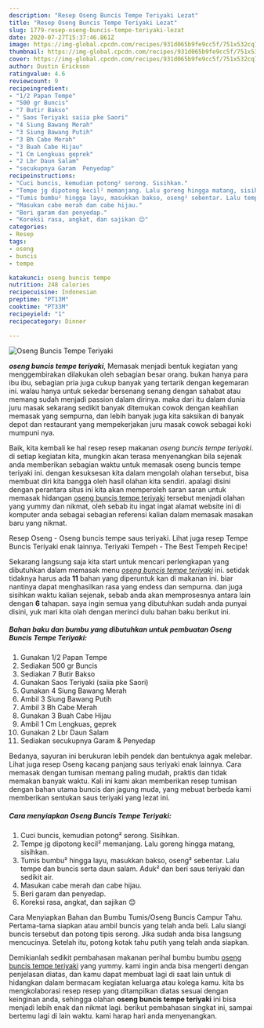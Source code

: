 ```yaml
---
description: "Resep Oseng Buncis Tempe Teriyaki Lezat"
title: "Resep Oseng Buncis Tempe Teriyaki Lezat"
slug: 1779-resep-oseng-buncis-tempe-teriyaki-lezat
date: 2020-07-27T15:37:46.861Z
image: https://img-global.cpcdn.com/recipes/931d065b9fe9cc5f/751x532cq70/oseng-buncis-tempe-teriyaki-foto-resep-utama.jpg
thumbnail: https://img-global.cpcdn.com/recipes/931d065b9fe9cc5f/751x532cq70/oseng-buncis-tempe-teriyaki-foto-resep-utama.jpg
cover: https://img-global.cpcdn.com/recipes/931d065b9fe9cc5f/751x532cq70/oseng-buncis-tempe-teriyaki-foto-resep-utama.jpg
author: Dustin Erickson
ratingvalue: 4.6
reviewcount: 9
recipeingredient:
- "1/2 Papan Tempe"
- "500 gr Buncis"
- "7 Butir Bakso"
- " Saos Teriyaki saiia pke Saori"
- "4 Siung Bawang Merah"
- "3 Siung Bawang Putih"
- "3 Bh Cabe Merah"
- "3 Buah Cabe Hijau"
- "1 Cm Lengkuas geprek"
- "2 Lbr Daun Salam"
- "secukupnya Garam  Penyedap"
recipeinstructions:
- "Cuci buncis, kemudian potong² serong. Sisihkan."
- "Tempe jg dipotong kecil² memanjang. Lalu goreng hingga matang, sisihkan."
- "Tumis bumbu² hingga layu, masukkan bakso, oseng² sebentar. Lalu tempe dan buncis serta daun salam. Aduk² dan beri saus teriyaki dan sedikit air."
- "Masukan cabe merah dan cabe hijau."
- "Beri garam dan penyedap."
- "Koreksi rasa, angkat, dan sajikan 😊"
categories:
- Resep
tags:
- oseng
- buncis
- tempe

katakunci: oseng buncis tempe 
nutrition: 248 calories
recipecuisine: Indonesian
preptime: "PT13M"
cooktime: "PT33M"
recipeyield: "1"
recipecategory: Dinner

---
```



![Oseng Buncis Tempe Teriyaki](https://img-global.cpcdn.com/recipes/931d065b9fe9cc5f/751x532cq70/oseng-buncis-tempe-teriyaki-foto-resep-utama.jpg)

<b><i>oseng buncis tempe teriyaki</i></b>, Memasak menjadi bentuk kegiatan yang menggembirakan dilakukan oleh sebagian besar orang. bukan hanya para ibu ibu, sebagian pria juga cukup banyak yang tertarik dengan kegemaran ini. walau hanya untuk sekedar bersenang senang dengan sahabat atau memang sudah menjadi passion dalam dirinya. maka dari itu dalam dunia juru masak sekarang sedikit banyak ditemukan cowok dengan keahlian memasak yang sempurna, dan lebih banyak juga kita saksikan di banyak depot dan restaurant yang mempekerjakan juru masak cowok sebagai koki mumpuni nya.

Baik, kita kembali ke hal resep resep makanan <i>oseng buncis tempe teriyaki</i>. di setiap kegiatan kita, mungkin akan terasa menyenangkan bila sejenak anda memberikan sebagian waktu untuk memasak oseng buncis tempe teriyaki ini. dengan kesuksesan kita dalam mengolah olahan tersebut, bisa membuat diri kita bangga oleh hasil olahan kita sendiri. apalagi disini dengan perantara situs ini kita akan memperoleh saran saran untuk memasak hidangan <u>oseng buncis tempe teriyaki</u> tersebut menjadi olahan yang yummy dan nikmat, oleh sebab itu ingat ingat alamat website ini di komputer anda sebagai sebagian referensi kalian dalam memasak masakan baru yang nikmat.

Resep Oseng - Oseng buncis tempe saus teriyaki. Lihat juga resep Tempe Buncis Teriyaki enak lainnya. Teriyaki Tempeh - The Best Tempeh Recipe!


Sekarang langsung saja kita start untuk mencari perlengkapan yang dibutuhkan dalam memasak menu <u><i>oseng buncis tempe teriyaki</i></u> ini. setidak tidaknya harus ada <b>11</b> bahan yang diperuntuk kan di makanan ini. biar nantinya dapat menghasilkan rasa yang endess dan sempurna. dan juga sisihkan waktu kalian sejenak, sebab anda akan memprosesnya antara lain dengan <b>6</b> tahapan. saya ingin semua yang dibutuhkan sudah anda punyai disini, yuk mari kita olah dengan merinci dulu bahan baku berikut ini.

<!--inarticleads1-->

##### Bahan baku dan bumbu yang dibutuhkan untuk pembuatan Oseng Buncis Tempe Teriyaki:

1. Gunakan 1/2 Papan Tempe
1. Sediakan 500 gr Buncis
1. Sediakan 7 Butir Bakso
1. Gunakan  Saos Teriyaki (saiia pke Saori)
1. Gunakan 4 Siung Bawang Merah
1. Ambil 3 Siung Bawang Putih
1. Ambil 3 Bh Cabe Merah
1. Gunakan 3 Buah Cabe Hijau
1. Ambil 1 Cm Lengkuas, geprek
1. Gunakan 2 Lbr Daun Salam
1. Sediakan secukupnya Garam &amp; Penyedap


Bedanya, sayuran ini berukuran lebih pendek dan bentuknya agak melebar. Lihat juga resep Oseng kacang panjang saus teriyaki enak lainnya. Cara memasak dengan tumisan memang paling mudah, praktis dan tidak memakan banyak waktu. Kali ini kami akan memberikan resep tumisan dengan bahan utama buncis dan jagung muda, yang mebuat berbeda kami memberikan sentukan saus teriyaki yang lezat ini. 

<!--inarticleads2-->

##### Cara menyiapkan Oseng Buncis Tempe Teriyaki:

1. Cuci buncis, kemudian potong² serong. Sisihkan.
1. Tempe jg dipotong kecil² memanjang. Lalu goreng hingga matang, sisihkan.
1. Tumis bumbu² hingga layu, masukkan bakso, oseng² sebentar. Lalu tempe dan buncis serta daun salam. Aduk² dan beri saus teriyaki dan sedikit air.
1. Masukan cabe merah dan cabe hijau.
1. Beri garam dan penyedap.
1. Koreksi rasa, angkat, dan sajikan 😊


Cara Menyiapkan Bahan dan Bumbu Tumis/Oseng Buncis Campur Tahu. Pertama-tama siapkan atau ambil buncis yang telah anda beli. Lalu siangi buncis tersebut dan potong tipis serong. Jika sudah anda bisa langsung mencucinya. Setelah itu, potong kotak tahu putih yang telah anda siapkan. 

Demikianlah sedikit pembahasan makanan perihal bumbu bumbu <u>oseng buncis tempe teriyaki</u> yang yummy. kami ingin anda bisa mengerti dengan penjelasan diatas, dan kamu dapat membuat lagi di saat lain untuk di hidangkan dalam bermacam kegiatan keluarga atau kolega kamu. kita bs mengkolaborasi resep resep yang ditampilkan diatas sesuai dengan keinginan anda, sehingga olahan <b>oseng buncis tempe teriyaki</b> ini bisa menjadi lebih enak dan nikmat lagi. berikut pembahasan singkat ini, sampai bertemu lagi di lain waktu. kami harap hari anda menyenangkan.
